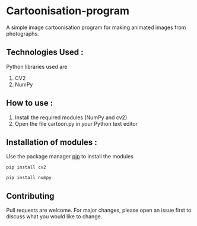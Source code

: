# Cartoonisation-program
A simple image cartoonisation program for making animated images from photographs.

## Technologies Used :
Python libraries used are
1. CV2
2. NumPy

## How to use :
1. Install the required modules (NumPy and cv2)
2. Open the file cartoon.py in your Python text editor

## Installation of modules :
Use the package manager [pip](https://pip.pypa.io/en/stable/) to install the modules
```
pip install cv2
```

```
pip install numpy
```

## Contributing
Pull requests are welcome. For major changes, please open an issue first to discuss what you would like to change.

